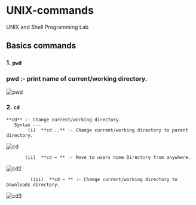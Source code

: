 # UNIX-commands
UNIX and Shell  Programming Lab
## Basics commands
### 1.  `pwd`
   ###    **pwd** :- print name of current/working directory.
     
   ![pwd](https://user-images.githubusercontent.com/90957128/157801256-bbbf9ee2-b185-4dce-a73f-11edb7e708de.png)


### 2.  `cd`
    **cd** :- Change current/working directory.
       Syntax ---
            (i)  **cd ..** :- Change current/working directory to parent  directory.
   
   ![cd](https://user-images.githubusercontent.com/90957128/157803781-06697a31-83b1-4c65-8349-0109d3ec1d0d.png)

           (ii)  **cd ~ ** :- Move to users home Directory from anywhere.
   
   ![cd2](https://user-images.githubusercontent.com/90957128/157804564-f6f81fc2-f7fe-4319-ab57-d749f12b7538.png)

             (iii)  **cd ~ ** :- Change current/working directory to Downloads directory.
   
   ![cd3](https://user-images.githubusercontent.com/90957128/157805426-cc42cbe8-f675-4191-a0ce-4b05dec43ed3.png)
   
